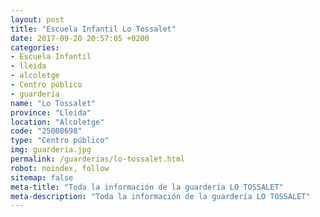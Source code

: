 ```yaml
---
layout: post
title: "Escuela Infantil Lo Tossalet"
date: 2017-09-20 20:57:05 +0200
categories:
- Escuela Infantil
- lleida
- alcoletge
- Centro público
- guarderia
name: "Lo Tossalet"
province: "Lleida"
location: "Alcoletge"
code: "25008698"
type: "Centro público"
img: guarderia.jpg
permalink: /guarderias/lo-tossalet.html
robot: noindex, follow
sitemap: false
meta-title: "Toda la información de la guardería LO TOSSALET"
meta-description: "Toda la información de la guardería LO TOSSALET"
---
```

